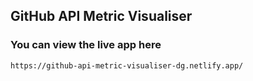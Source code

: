 ## GitHub API Metric Visualiser

### You can view the live app here
` https://github-api-metric-visualiser-dg.netlify.app/ `